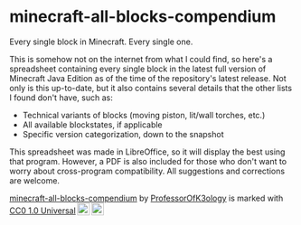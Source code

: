 # minecraft-all-blocks-compendium
Every single block in Minecraft. Every single one.

This is somehow not on the internet from what I could find, so here's a spreadsheet containing every single block in the latest full version of Minecraft Java Edition as of the time of the repository's latest release. Not only is this up-to-date, but it also contains several details that the other lists I found don't have, such as:

- Technical variants of blocks (moving piston, lit/wall torches, etc.)
- All available blockstates, if applicable
- Specific version categorization, down to the snapshot

This spreadsheet was made in LibreOffice, so it will display the best using that program. However, a PDF is also included for those who don't want to worry about cross-program compatibility. All suggestions and corrections are welcome.

<p xmlns:cc="http://creativecommons.org/ns#" xmlns:dct="http://purl.org/dc/terms/"><a property="dct:title" rel="cc:attributionURL" href="https://github.com/ProfessorOfK3ology/minecraft-all-blocks-compendium">minecraft-all-blocks-compendium</a> by <a rel="cc:attributionURL dct:creator" property="cc:attributionName" href="https://github.com/ProfessorOfK3ology">ProfessorOfK3ology</a> is marked with <a href="http://creativecommons.org/publicdomain/zero/1.0?ref=chooser-v1" target="_blank" rel="license noopener noreferrer" style="display:inline-block;">CC0 1.0 Universal<img style="height:22px!important;margin-left:3px;vertical-align:text-bottom;" src="https://mirrors.creativecommons.org/presskit/icons/cc.svg?ref=chooser-v1"><img style="height:22px!important;margin-left:3px;vertical-align:text-bottom;" src="https://mirrors.creativecommons.org/presskit/icons/zero.svg?ref=chooser-v1"></a></p> 
